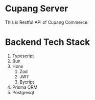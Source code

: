 # Cupang Server

This is Restful API of Cupang Commerce.

# Backend Tech Stack

1. Typescript
2. Bun
3. Hono
   1. Zod
   2. JWT
   3. Bycript
4. Prisma ORM
5. Postgresql
